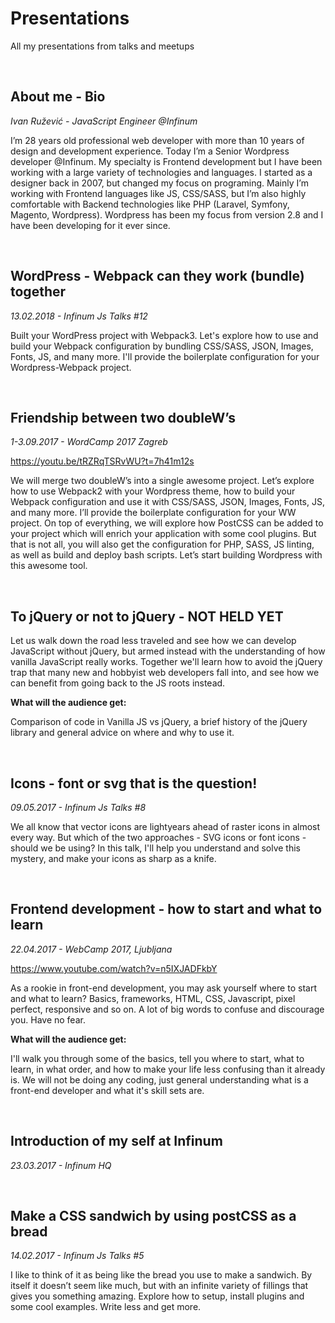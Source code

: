 # Presentations
All my presentations from talks and meetups

&nbsp;

## About me - Bio
*Ivan Ružević - JavaScript Engineer @Infinum*

I’m 28 years old professional web developer with more than 10 years of design and development experience. Today I’m a Senior Wordpress developer @Infinum. My specialty is Frontend development but I have been working with a large variety of technologies and languages. 
I started as a designer back in 2007, but changed my focus on programing. Mainly I’m working with Frontend languages like JS, CSS/SASS, but I’m also highly comfortable with Backend technologies like PHP (Laravel, Symfony, Magento, Wordpress). Wordpress has been my focus from version 2.8 and I have been developing for it ever since. 

&nbsp;

## WordPress - Webpack can they work (bundle) together
*13.02.2018 - Infinum Js Talks #12*

Built your WordPress project with Webpack3. Let's explore how to use and build your Webpack configuration by bundling CSS/SASS, JSON, Images, Fonts, JS, and many more. I'll provide the boilerplate configuration for your Wordpress-Webpack project.

&nbsp;

## Friendship between two doubleW’s
*1-3.09.2017 - WordCamp 2017 Zagreb*

https://youtu.be/tRZRqTSRvWU?t=7h41m12s

We will merge two doubleW’s into a single awesome project. Let’s explore how to use Webpack2 with your Wordpress theme, how to build your Webpack configuration and use it with CSS/SASS, JSON, Images, Fonts, JS, and many more. I’ll provide the boilerplate configuration for your WW project. On top of everything, we will explore how PostCSS can be added to your project which will enrich your application with some cool plugins. But that is not all, you will also get the configuration for PHP, SASS, JS linting, as well as build and deploy bash scripts. Let’s start building Wordpress with this awesome tool.

&nbsp;

## To jQuery or not to jQuery - NOT HELD YET

Let us walk down the road less traveled and see how we can develop JavaScript without jQuery, but armed instead with the understanding of how vanilla JavaScript really works. Together we'll learn how to avoid the jQuery trap that many new and hobbyist web developers fall into, and see how we can benefit from going back to the JS roots instead.

**What will the audience get:**

Comparison of code in Vanilla JS vs jQuery, a brief history of the jQuery library and general advice on where and why to use it.  

&nbsp;

## Icons - font or svg that is the question!
*09.05.2017 - Infinum Js Talks #8*

We all know that vector icons are lightyears ahead of raster icons in almost every way. But which of the two approaches - SVG icons or font icons - should we be using? In this talk, I'll help you understand and solve this mystery, and make your icons as sharp as a knife.

&nbsp;

## Frontend development - how to start and what to learn
*22.04.2017 - WebCamp 2017, Ljubljana*

https://www.youtube.com/watch?v=n5IXJADFkbY

As a rookie in front-end development, you may ask yourself where to start and what to learn? Basics, frameworks, HTML, CSS, Javascript, pixel perfect, responsive and so on. A lot of big words to confuse and discourage you. Have no fear.

**What will the audience get:**

I'll walk you through some of the basics, tell you where to start, what to learn, in what order, and how to make your life less confusing than it already is. We will not be doing any coding, just general understanding what is a front-end developer and what it's skill sets are.

&nbsp;

## Introduction of my self at Infinum
*23.03.2017 - Infinum HQ*

&nbsp;

## Make a CSS sandwich by using postCSS as a bread
*14.02.2017 - Infinum Js Talks #5*

I like to think of it as being like the bread you use to make a sandwich. By itself it doesn’t seem like much, but with an infinite variety of fillings that gives you something amazing. Explore how to setup, install plugins and some cool examples. Write less and get more.


